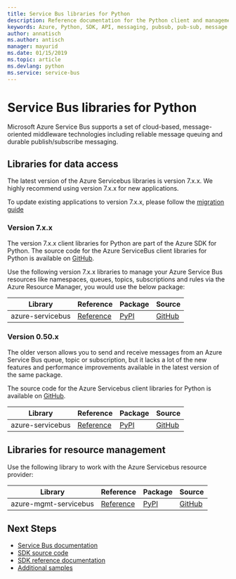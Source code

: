 ```yaml
---
title: Service Bus libraries for Python 
description: Reference documentation for the Python client and management libraries for Service Bus
keywords: Azure, Python, SDK, API, messaging, pubsub, pub-sub, message broker
author: annatisch
ms.author: antisch
manager: mayurid
ms.date: 01/15/2019
ms.topic: article
ms.devlang: python
ms.service: service-bus
---
```


# Service Bus libraries for Python

Microsoft Azure Service Bus supports a set of cloud-based, message-oriented middleware technologies including reliable message queuing and durable publish/subscribe messaging.

## Libraries for data access

The latest version of the Azure Servicebus libraries is version 7.x.x. We highly recommend using version 7.x.x for new applications.

To update existing applications to version 7.x.x, please follow the [migration guide](https://github.com/Azure/azure-sdk-for-python/blob/master/sdk/servicebus/azure-servicebus/migration_guide.md)

### Version 7.x.x

The version 7.x.x client libraries for Python are part of the Azure SDK for Python. The source code for the Azure ServiceBus client libraries for Python is available on [GitHub](https://github.com/Azure/azure-sdk-for-python/tree/master/sdk/servicebus).

Use the following version 7.x.x libraries to manage your Azure Service Bus resources like namespaces, queues, topics, subscriptions and rules via the Azure Resource Manager, you would use the below package:

| Library | Reference | Package | Source |
|----------------------------------------|-------------------------------------------------------------|-----------------------------------------------------------------------------|---------------------------------------------------------------------------------------------------------------------|
|    azure-servicebus   |    [Reference](https://docs.microsoft.com/python/api/overview/azure/servicebus-readme?view=azure-python)    |    [PyPI](https://pypi.org/project/azure-servicebus/)    |    [GitHub](https://github.com/Azure/azure-sdk-for-python/tree/master/sdk/servicebus/azure-servicebus)    |

### Version 0.50.x

The older verson allows you to send and receive messages from an Azure Service Bus queue, topic or subscription, but it lacks a lot of the new features and performance improvements available in the latest version of the same package.

The source code for the Azure Servicebus client libraries for Python is available on [GitHub](https://github.com/Azure/azure-sdk-for-python/tree/servicebus_v0.50.3/sdk/servicebus/azure-servicebus/).

| Library | Reference | Package | Source |
|----------------------------------------|-------------------------------------------------------------|-----------------------------------------------------------------------------|---------------------------------------------------------------------------------------------------------------------|
|    azure-servicebus   |    [Reference](https://azuresdkdocs.blob.core.windows.net/$web/python/azure-servicebus/0.50.3/index.html)    |    [PyPI](https://pypi.org/project/azure-servicebus/0.50.3/)    |    [GitHub](https://github.com/Azure/azure-sdk-for-python/tree/servicebus_v0.50.3/sdk/servicebus/azure-servicebus/)    |

## Libraries for resource management

Use the following library to work with the Azure Servicebus resource provider:

|    Library    |    Reference    |    Package    |    Source    |
|------------------------------------------|-------------------------------------------------------------------|-----------------------------------------------------------------------------------|-----------------------------------------------------------------------------------------------------------------------|
|    azure-mgmt-servicebus    |    [Reference](https://docs.microsoft.com/python/api/overview/azure/servicebus/management?view=azure-python)    |    [PyPI](https://pypi.org/project/azure-mgmt-servicebus/)    |    [GitHub](https://github.com/Azure/azure-sdk-for-python/tree/master/sdk/servicebus/azure-mgmt-servicebus)    |

## Next Steps

* [Service Bus documentation](https://docs.microsoft.com/azure/service-bus-messaging)
* [SDK source code](https://github.com/Azure/azure-sdk-for-python/tree/master/azure-servicebus)
* [SDK reference documentation](https://docs.microsoft.com/python/api/overview/azure/servicebus/client?view=azure-python)
* [Additional samples](https://github.com/Azure/azure-sdk-for-python/tree/master/sdk/servicebus/azure-servicebus/examples)
